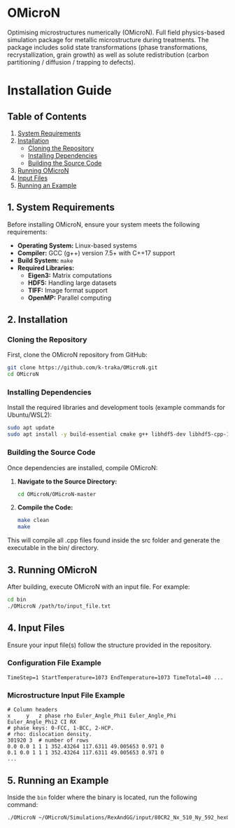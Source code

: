 # OMicroN
Optimising microstructures numerically (OMicroN). Full field physics-based simulation package for metallic microstructure during treatments. The package includes solid state transformations (phase transformations, recrystallization, grain growth) as well as solute redistribution (carbon partitioning / diffusion / trapping to defects).
# Installation Guide

## Table of Contents
1. [System Requirements](#system-requirements)
2. [Installation](#installation)
    - [Cloning the Repository](#cloning-the-repository)
    - [Installing Dependencies](#installing-dependencies)
    - [Building the Source Code](#building-the-source-code)
3. [Running OMicroN](#running-omicron)
4. [Input Files](#input-files)
5. [Running an Example](#running-an-example)

## 1. System Requirements

Before installing OMicroN, ensure your system meets the following requirements:

- **Operating System:** Linux-based systems
- **Compiler:** GCC (g++) version 7.5+ with C++17 support
- **Build System:** `make`
- **Required Libraries:**
  - **Eigen3:** Matrix computations
  - **HDF5:** Handling large datasets
  - **TIFF:** Image format support
  - **OpenMP:** Parallel computing

## 2. Installation

### Cloning the Repository

First, clone the OMicroN repository from GitHub:

```bash
git clone https://github.com/k-traka/OMicroN.git
cd OMicroN
```

### Installing Dependencies

Install the required libraries and development tools (example commands for Ubuntu/WSL2):

```bash
sudo apt update
sudo apt install -y build-essential cmake g++ libhdf5-dev libhdf5-cpp-100 libtiff-dev libeigen3-dev libpthread-stubs0-dev libomp-dev
```

### Building the Source Code

Once dependencies are installed, compile OMicroN:

1. **Navigate to the Source Directory:**

   ```bash
   cd OMicroN/OMicroN-master
   ```

2. **Compile the Code:**

   ```bash
   make clean
   make
   ```

This will compile all .cpp files found inside the src folder and generate the executable in the bin/ directory.

## 3. Running OMicroN

After building, execute OMicroN with an input file. For example:

```bash
cd bin
./OMicroN /path/to/input_file.txt
```

## 4. Input Files

Ensure your input file(s) follow the structure provided in the repository.

### Configuration File Example

```plaintext
TimeStep=1 StartTemperature=1073 EndTemperature=1073 TimeTotal=40 ...
```

### Microstructure Input File Example

```plaintext
# Column headers
x     y   z phase rho Euler_Angle_Phi1 Euler_Angle_Phi Euler_Angle_Phi2 CI RX
# phase keys: 0-FCC, 1-BCC, 2-HCP.
# rho: dislocation density.
301920 3  # number of rows
0.0 0.0 1 1 1 352.43264 117.6311 49.005653 0.971 0
0.1 0.0 1 1 1 352.43264 117.6311 49.005653 0.971 0
...
```

## 5. Running an Example

Inside the `bin` folder where the binary is located, run the following command:

```bash
./OMicroN ~/OMicroN/Simulations/RexAndGG/input/80CR2_Nx_510_Ny_592_hex01.txt
```
